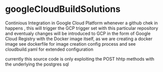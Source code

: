 # googleCloudBuildSolutions
Continious Integration in Google Cloud Platform
whenever a github chek in happens , this will trigger the GCP trigger set with this particular repository and eventualy changes will 
be introduced to GCP in the form of Google Cloud Registry with the Docker image itself, as we are creating a docker image
see dockerfile for image creation config process
and see cloudbuild.yaml for extended configuration

 currently this source code is only exploiting the POST hhtp methods with the underlying the postgres sql